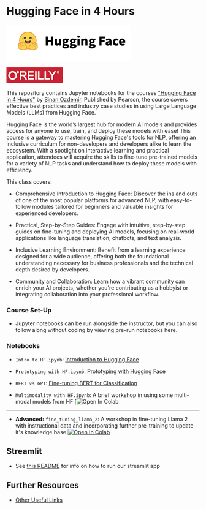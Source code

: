 # Hugging Face in 4 Hours

![HF](images/hf.png)

![O'Reilly](images/oreilly.png)


This repository contains Jupyter notebooks for the courses ["Hugging Face in 4 Hours"](https://learning.oreilly.com/live-events/hugging-face-in-4-hours/0790145056533/0790145056525/) by [Sinan Ozdemir](https://sinanozdemir.ai). Published by Pearson, the course covers effective best practices and industry case studies in using Large Language Models (LLMs) from Hugging Face.

Hugging Face is the world’s largest hub for modern AI models and provides access for anyone to use, train, and deploy these models with ease! This course is a gateway to mastering Hugging Face's tools for NLP, offering an inclusive curriculum for non-developers and developers alike to learn the ecosystem. With a spotlight on interactive learning and practical application, attendees will acquire the skills to fine-tune pre-trained models for a variety of NLP tasks and understand how to deploy these models with efficiency.


This class covers:

- Comprehensive Introduction to Hugging Face: Discover the ins and outs of one of the most popular platforms for advanced NLP, with easy-to-follow modules tailored for beginners and valuable insights for experienced developers.

- Practical, Step-by-Step Guides: Engage with intuitive, step-by-step guides on fine-tuning and deploying AI models, focusing on real-world applications like language translation, chatbots, and text analysis.

- Inclusive Learning Environment: Benefit from a learning experience designed for a wide audience, offering both the foundational understanding necessary for business professionals and the technical depth desired by developers.

- Community and Collaboration: Learn how a vibrant community can enrich your AI projects, whether you're contributing as a hobbyist or integrating collaboration into your professional workflow.

### Course Set-Up

- Jupyter notebooks can be run alongside the instructor, but you can also follow along without coding by viewing pre-run notebooks here.

### Notebooks

- `Intro to HF.ipynb`: [Introduction to Hugging Face](notebooks/Intro%20to%20HF.ipynb)
- `Prototyping with HF.ipynb`: [Prototyping with Hugging Face](notebooks/Prototyping%20with%20HF.ipynb)

- `BERT vs GPT`: [Fine-tuning BERT for Classification](notebooks/BERT%20vs%20GPT.ipynb)

- `Multimodality with HF.ipynb`: A brief workshop in using some multi-modal models from HF
[![Open In Colab]([usp=sharing](https://colab.research.google.com/drive/1zYSzDuYFa_cbRlti3scUjfmvradK8Sf4?usp=sharing))

---

- **Advanced:** `fine_tuning_llama_2`: A workshop in fine-tuning Llama 2 with instructional data and incorporating further pre-training to update it's knowledge base
[![Open In Colab](https://colab.research.google.com/assets/colab-badge.svg)](https://colab.research.google.com/drive/1zYSzDuYFa_cbRlti3scUjfmvradK8Sf4?usp=sharing)


## Streamlit

- See [this README](streamlit/chat/README.md) for info on how to run our streamlit app


## Further Resources

- [Other Useful Links](https://learning.oreilly.com/playlists/2953f6c7-0e13-49ac-88e2-b951e11388de/)

